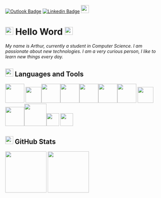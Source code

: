 [![Outlook Badge][outlook]](mailto:arthur.pellegrini@outlook.fr)      [![Linkedin Badge][linkedin]](https://www.linkedin.com/in/arthur-pellegrini-064160220/)   [<img src="https://upload.wikimedia.org/wikipedia/commons/e/ee/WWW_icon_-_Digital_Preservation.png" height=25px width=25px>](https://arthurpellegrini.github.io/)

<img src="https://imgur.com/CTPzCrS.gif" height=25px width=25px> Hello Word <img src="https://imgur.com/TFzFv3D.gif" height=25px width=25px>
============================================================================================================================================

*My name is Arthur, currently a student in Computer Science. I am passionate about new technologies. I am a very curious person, I like to learn new things every day.* 

<img src="https://wpsoul.com/wp-content/uploads/2019/04/Html-512.png" height=25px width=25px> Languages and Tools
-------------------------------------------------------------------------------------------------------------------------------------------------------------------------

<img src="https://cdn-icons-png.flaticon.com/512/226/226777.png" height=60px> <img src="https://i.pinimg.com/originals/91/94/c9/9194c978fa63798b2e882e6fda5eb953.png" height=50px><img src="https://mbougrin.fr/img/c.png" height=60px><img src="https://www.developpez.net/forums/attachments/p381544d1/a/a/a" height=60px><img src="https://upload.wikimedia.org/wikipedia/commons/thumb/1/1b/R_logo.svg/991px-R_logo.svg.png" height=60px><img src="https://upload.wikimedia.org/wikipedia/commons/thumb/6/61/HTML5_logo_and_wordmark.svg/1200px-HTML5_logo_and_wordmark.svg.png" height=60px><img src="https://upload.wikimedia.org/wikipedia/commons/thumb/d/d5/CSS3_logo_and_wordmark.svg/1200px-CSS3_logo_and_wordmark.svg.png" height=60px>		<img src="https://upload.wikimedia.org/wikipedia/commons/thumb/6/6a/JavaScript-logo.png/600px-JavaScript-logo.png" height=50px>	<img src="https://i1.wp.com/www.manudevil.com/wp-content/uploads/2007/10/php.png" height=60px><img src="http://www.orozuniversal.com/assets/images/oracle.png" height=70px><img src="https://upload.wikimedia.org/wikipedia/fr/thumb/6/62/MySQL.svg/1200px-MySQL.svg.png" height=40px>    <img src="https://upload.wikimedia.org/wikipedia/commons/thumb/8/82/Gnu-bash-logo.svg/2560px-Gnu-bash-logo.svg.png" height=40px>

<img src="https://www.iconpacks.net/icons/1/free-bar-chart-icon-676-thumb.png" height=25px width=25px> GitHub Stats
-------------------------------------------------------------------------------------------------------------------

<img src='https://github-readme-stats.vercel.app/api?username=arthurpellegrini&hide_title=true&hide_border=true&show_icons=true&include_all_commits=true&count_private=true&line_height=21&text_color=000&icon_color=000&theme=auto' height=130px>   <img src='https://github-readme-stats.vercel.app/api/top-langs/?username=arthurpellegrini&hide=html&hide_title=true&hide_border=true&layout=compact&langs_count=7&exclude_repo=comp426&text_color=000&icon_color=ffftheme=auto' height=130px>

[//]: # (Liens des références utilisées dans le corps du Markdown)

[outlook]: https://img.shields.io/badge/-arthur.pellegrini@outlook.fr-0078D4?style=plastic-square&logo=microsoft-outlook&link=mailto:arthur.pellegrini@outlook.fr

[linkedin]: https://img.shields.io/badge/-arthurpellegrini-blue?style=plastic-square&logo=Linkedin&logoColor=white&link=https://www.linkedin.com/in/arthur-pellegrini-064160220/
